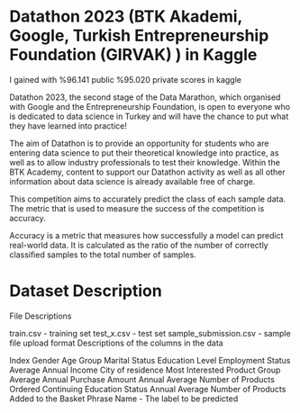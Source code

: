 # Datathon 2023 (BTK Akademi, Google, Turkish Entrepreneurship Foundation (GIRVAK) ) in Kaggle
I gained with %96.141 public %95.020 private scores in kaggle

Datathon 2023, the second stage of the Data Marathon, which organised with Google and the Entrepreneurship Foundation, 
is open to everyone who is dedicated to data science in Turkey and will have the chance to put what they have learned into practice!

The aim of Datathon is to provide an opportunity for students who are entering data science to put their theoretical knowledge into practice, 
as well as to allow industry professionals to test their knowledge. Within the BTK Academy, 
content to support our Datathon activity as well as all other information about data science is already available free of charge.

This competition aims to accurately predict the class of each sample data. The metric that is used to measure the success of the competition is accuracy.

Accuracy is a metric that measures how successfully a model can predict real-world data. It is calculated as the ratio of the number of correctly classified samples to the total number of samples.

# Dataset Description
File Descriptions

train.csv - training set
test_x.csv - test set
sample_submission.csv - sample file upload format
Descriptions of the columns in the data

Index
Gender
Age Group
Marital Status
Education Level
Employment Status
Average Annual Income
City of residence
Most Interested Product Group
Average Annual Purchase Amount
Annual Average Number of Products Ordered
Continuing Education Status
Annual Average Number of Products Added to the Basket
Phrase Name - The label to be predicted
